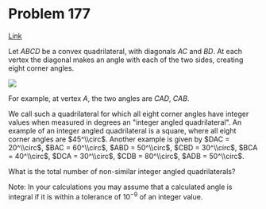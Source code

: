 # Problem 177

[Link](https://projecteuler.net/problem=177)

Let $ABCD$ be a convex quadrilateral, with diagonals $AC$ and $BD$. At each vertex the diagonal makes an angle with each of the two sides, creating eight corner angles.

![](resources/images/0177_quad.gif?1678992055)

For example, at vertex $A$, the two angles are $CAD$, $CAB$.

We call such a quadrilateral for which all eight corner angles have integer values when measured in degrees an "integer angled quadrilateral". An example of an integer angled quadrilateral is a square, where all eight corner angles are $45^\\circ$. Another example is given by $DAC = 20^\\circ$, $BAC = 60^\\circ$, $ABD = 50^\\circ$, $CBD = 30^\\circ$, $BCA = 40^\\circ$, $DCA = 30^\\circ$, $CDB = 80^\\circ$, $ADB = 50^\\circ$.

What is the total number of non-similar integer angled quadrilaterals?

Note: In your calculations you may assume that a calculated angle is integral if it is within a tolerance of $10^{-9}$ of an integer value.